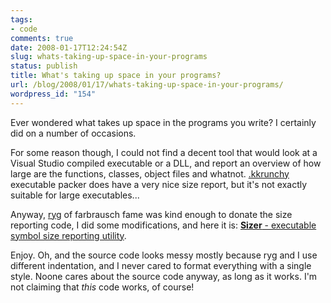 ```yaml
---
tags:
- code
comments: true
date: 2008-01-17T12:24:54Z
slug: whats-taking-up-space-in-your-programs
status: publish
title: What's taking up space in your programs?
url: /blog/2008/01/17/whats-taking-up-space-in-your-programs/
wordpress_id: "154"
---
```


Ever wondered what takes up space in the programs you write? I certainly did on a number of occasions.

For some reason though, I could not find a decent tool that would look at a Visual Studio compiled executable or a DLL, and report an overview of how large are the functions, classes, object files and whatnot. [.kkrunchy](http://farbrausch.com/~fg/kkrunchy/) executable packer does have a very nice size report, but it's not exactly suitable for large executables...

Anyway, [ryg](http://farbrausch.com/~fg/) of farbrausch fame was kind enough to donate the size reporting code, I did some modifications, and here it is: [**Sizer** - executable symbol size reporting utility](/projSizer.html).

Enjoy. Oh, and the source code looks messy mostly because ryg and I use different indentation, and I never cared to format everything with a single style. Noone cares about the source code anyway, as long as it works. I'm not claiming that _this_ code works, of course!
